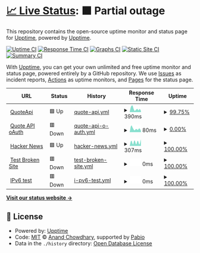 # [📈 Live Status](https://stoneskin.github.io/upptime): <!--live status--> **🟧 Partial outage**

This repository contains the open-source uptime monitor and status page for [Upptime](https://upptime.js.org), powered by [Upptime](https://github.com/upptime/upptime).

[![Uptime CI](https://github.com/stoneskin/upptime/workflows/Uptime%20CI/badge.svg)](https://github.com/stoneskin/upptime/actions?query=workflow%3A%22Uptime+CI%22)
[![Response Time CI](https://github.com/stoneskin/upptime/workflows/Response%20Time%20CI/badge.svg)](https://github.com/stoneskin/upptime/actions?query=workflow%3A%22Response+Time+CI%22)
[![Graphs CI](https://github.com/stoneskin/upptime/workflows/Graphs%20CI/badge.svg)](https://github.com/stoneskin/upptime/actions?query=workflow%3A%22Graphs+CI%22)
[![Static Site CI](https://github.com/stoneskin/upptime/workflows/Static%20Site%20CI/badge.svg)](https://github.com/stoneskin/upptime/actions?query=workflow%3A%22Static+Site+CI%22)
[![Summary CI](https://github.com/stoneskin/upptime/workflows/Summary%20CI/badge.svg)](https://github.com/stoneskin/upptime/actions?query=workflow%3A%22Summary+CI%22)

With [Upptime](https://upptime.js.org), you can get your own unlimited and free uptime monitor and status page, powered entirely by a GitHub repository. We use [Issues](https://github.com/stoneskin/upptime/issues) as incident reports, [Actions](https://github.com/stoneskin/upptime/actions) as uptime monitors, and [Pages](https://stoneskin.github.io/upptime) for the status page.

<!--start: status pages-->
<!-- This summary is generated by Upptime (https://github.com/upptime/upptime) -->
<!-- Do not edit this manually, your changes will be overwritten -->
<!-- prettier-ignore -->
| URL | Status | History | Response Time | Uptime |
| --- | ------ | ------- | ------------- | ------ |
| <img alt="" src="https://icons.duckduckgo.com/ip3/quoteapi-uat.ipipeline.com.ico" height="13"> [QuoteApi](https://quoteapi-uat.ipipeline.com/swagger/index.html) | 🟩 Up | [quote-api.yml](https://github.com/stoneskin/upptime/commits/HEAD/history/quote-api.yml) | <details><summary><img alt="Response time graph" src="./graphs/quote-api/response-time-week.png" height="20"> 390ms</summary><br><a href="https://stoneskin.github.io/upptime/history/quote-api"><img alt="Response time 415" src="https://img.shields.io/endpoint?url=https%3A%2F%2Fraw.githubusercontent.com%2Fstoneskin%2Fupptime%2FHEAD%2Fapi%2Fquote-api%2Fresponse-time.json"></a><br><a href="https://stoneskin.github.io/upptime/history/quote-api"><img alt="24-hour response time 253" src="https://img.shields.io/endpoint?url=https%3A%2F%2Fraw.githubusercontent.com%2Fstoneskin%2Fupptime%2FHEAD%2Fapi%2Fquote-api%2Fresponse-time-day.json"></a><br><a href="https://stoneskin.github.io/upptime/history/quote-api"><img alt="7-day response time 390" src="https://img.shields.io/endpoint?url=https%3A%2F%2Fraw.githubusercontent.com%2Fstoneskin%2Fupptime%2FHEAD%2Fapi%2Fquote-api%2Fresponse-time-week.json"></a><br><a href="https://stoneskin.github.io/upptime/history/quote-api"><img alt="30-day response time 415" src="https://img.shields.io/endpoint?url=https%3A%2F%2Fraw.githubusercontent.com%2Fstoneskin%2Fupptime%2FHEAD%2Fapi%2Fquote-api%2Fresponse-time-month.json"></a><br><a href="https://stoneskin.github.io/upptime/history/quote-api"><img alt="1-year response time 415" src="https://img.shields.io/endpoint?url=https%3A%2F%2Fraw.githubusercontent.com%2Fstoneskin%2Fupptime%2FHEAD%2Fapi%2Fquote-api%2Fresponse-time-year.json"></a></details> | <details><summary><a href="https://stoneskin.github.io/upptime/history/quote-api">99.75%</a></summary><a href="https://stoneskin.github.io/upptime/history/quote-api"><img alt="All-time uptime 99.63%" src="https://img.shields.io/endpoint?url=https%3A%2F%2Fraw.githubusercontent.com%2Fstoneskin%2Fupptime%2FHEAD%2Fapi%2Fquote-api%2Fuptime.json"></a><br><a href="https://stoneskin.github.io/upptime/history/quote-api"><img alt="24-hour uptime 100.00%" src="https://img.shields.io/endpoint?url=https%3A%2F%2Fraw.githubusercontent.com%2Fstoneskin%2Fupptime%2FHEAD%2Fapi%2Fquote-api%2Fuptime-day.json"></a><br><a href="https://stoneskin.github.io/upptime/history/quote-api"><img alt="7-day uptime 99.75%" src="https://img.shields.io/endpoint?url=https%3A%2F%2Fraw.githubusercontent.com%2Fstoneskin%2Fupptime%2FHEAD%2Fapi%2Fquote-api%2Fuptime-week.json"></a><br><a href="https://stoneskin.github.io/upptime/history/quote-api"><img alt="30-day uptime 99.63%" src="https://img.shields.io/endpoint?url=https%3A%2F%2Fraw.githubusercontent.com%2Fstoneskin%2Fupptime%2FHEAD%2Fapi%2Fquote-api%2Fuptime-month.json"></a><br><a href="https://stoneskin.github.io/upptime/history/quote-api"><img alt="1-year uptime 99.63%" src="https://img.shields.io/endpoint?url=https%3A%2F%2Fraw.githubusercontent.com%2Fstoneskin%2Fupptime%2FHEAD%2Fapi%2Fquote-api%2Fuptime-year.json"></a></details>
| <img alt="" src="https://icons.duckduckgo.com/ip3/quoteapi-uat.ipipeline.com.ico" height="13"> [Quote API oAuth](https://quoteapi-uat.ipipeline.com/api/version) | 🟥 Down | [quote-api-o-auth.yml](https://github.com/stoneskin/upptime/commits/HEAD/history/quote-api-o-auth.yml) | <details><summary><img alt="Response time graph" src="./graphs/quote-api-o-auth/response-time-week.png" height="20"> 80ms</summary><br><a href="https://stoneskin.github.io/upptime/history/quote-api-o-auth"><img alt="Response time 83" src="https://img.shields.io/endpoint?url=https%3A%2F%2Fraw.githubusercontent.com%2Fstoneskin%2Fupptime%2FHEAD%2Fapi%2Fquote-api-o-auth%2Fresponse-time.json"></a><br><a href="https://stoneskin.github.io/upptime/history/quote-api-o-auth"><img alt="24-hour response time 40" src="https://img.shields.io/endpoint?url=https%3A%2F%2Fraw.githubusercontent.com%2Fstoneskin%2Fupptime%2FHEAD%2Fapi%2Fquote-api-o-auth%2Fresponse-time-day.json"></a><br><a href="https://stoneskin.github.io/upptime/history/quote-api-o-auth"><img alt="7-day response time 80" src="https://img.shields.io/endpoint?url=https%3A%2F%2Fraw.githubusercontent.com%2Fstoneskin%2Fupptime%2FHEAD%2Fapi%2Fquote-api-o-auth%2Fresponse-time-week.json"></a><br><a href="https://stoneskin.github.io/upptime/history/quote-api-o-auth"><img alt="30-day response time 83" src="https://img.shields.io/endpoint?url=https%3A%2F%2Fraw.githubusercontent.com%2Fstoneskin%2Fupptime%2FHEAD%2Fapi%2Fquote-api-o-auth%2Fresponse-time-month.json"></a><br><a href="https://stoneskin.github.io/upptime/history/quote-api-o-auth"><img alt="1-year response time 83" src="https://img.shields.io/endpoint?url=https%3A%2F%2Fraw.githubusercontent.com%2Fstoneskin%2Fupptime%2FHEAD%2Fapi%2Fquote-api-o-auth%2Fresponse-time-year.json"></a></details> | <details><summary><a href="https://stoneskin.github.io/upptime/history/quote-api-o-auth">0.00%</a></summary><a href="https://stoneskin.github.io/upptime/history/quote-api-o-auth"><img alt="All-time uptime 0.00%" src="https://img.shields.io/endpoint?url=https%3A%2F%2Fraw.githubusercontent.com%2Fstoneskin%2Fupptime%2FHEAD%2Fapi%2Fquote-api-o-auth%2Fuptime.json"></a><br><a href="https://stoneskin.github.io/upptime/history/quote-api-o-auth"><img alt="24-hour uptime 0.00%" src="https://img.shields.io/endpoint?url=https%3A%2F%2Fraw.githubusercontent.com%2Fstoneskin%2Fupptime%2FHEAD%2Fapi%2Fquote-api-o-auth%2Fuptime-day.json"></a><br><a href="https://stoneskin.github.io/upptime/history/quote-api-o-auth"><img alt="7-day uptime 0.00%" src="https://img.shields.io/endpoint?url=https%3A%2F%2Fraw.githubusercontent.com%2Fstoneskin%2Fupptime%2FHEAD%2Fapi%2Fquote-api-o-auth%2Fuptime-week.json"></a><br><a href="https://stoneskin.github.io/upptime/history/quote-api-o-auth"><img alt="30-day uptime 0.00%" src="https://img.shields.io/endpoint?url=https%3A%2F%2Fraw.githubusercontent.com%2Fstoneskin%2Fupptime%2FHEAD%2Fapi%2Fquote-api-o-auth%2Fuptime-month.json"></a><br><a href="https://stoneskin.github.io/upptime/history/quote-api-o-auth"><img alt="1-year uptime 0.00%" src="https://img.shields.io/endpoint?url=https%3A%2F%2Fraw.githubusercontent.com%2Fstoneskin%2Fupptime%2FHEAD%2Fapi%2Fquote-api-o-auth%2Fuptime-year.json"></a></details>
| <img alt="" src="https://icons.duckduckgo.com/ip3/news.ycombinator.com.ico" height="13"> [Hacker News](https://news.ycombinator.com) | 🟩 Up | [hacker-news.yml](https://github.com/stoneskin/upptime/commits/HEAD/history/hacker-news.yml) | <details><summary><img alt="Response time graph" src="./graphs/hacker-news/response-time-week.png" height="20"> 307ms</summary><br><a href="https://stoneskin.github.io/upptime/history/hacker-news"><img alt="Response time 291" src="https://img.shields.io/endpoint?url=https%3A%2F%2Fraw.githubusercontent.com%2Fstoneskin%2Fupptime%2FHEAD%2Fapi%2Fhacker-news%2Fresponse-time.json"></a><br><a href="https://stoneskin.github.io/upptime/history/hacker-news"><img alt="24-hour response time 483" src="https://img.shields.io/endpoint?url=https%3A%2F%2Fraw.githubusercontent.com%2Fstoneskin%2Fupptime%2FHEAD%2Fapi%2Fhacker-news%2Fresponse-time-day.json"></a><br><a href="https://stoneskin.github.io/upptime/history/hacker-news"><img alt="7-day response time 307" src="https://img.shields.io/endpoint?url=https%3A%2F%2Fraw.githubusercontent.com%2Fstoneskin%2Fupptime%2FHEAD%2Fapi%2Fhacker-news%2Fresponse-time-week.json"></a><br><a href="https://stoneskin.github.io/upptime/history/hacker-news"><img alt="30-day response time 291" src="https://img.shields.io/endpoint?url=https%3A%2F%2Fraw.githubusercontent.com%2Fstoneskin%2Fupptime%2FHEAD%2Fapi%2Fhacker-news%2Fresponse-time-month.json"></a><br><a href="https://stoneskin.github.io/upptime/history/hacker-news"><img alt="1-year response time 291" src="https://img.shields.io/endpoint?url=https%3A%2F%2Fraw.githubusercontent.com%2Fstoneskin%2Fupptime%2FHEAD%2Fapi%2Fhacker-news%2Fresponse-time-year.json"></a></details> | <details><summary><a href="https://stoneskin.github.io/upptime/history/hacker-news">100.00%</a></summary><a href="https://stoneskin.github.io/upptime/history/hacker-news"><img alt="All-time uptime 100.00%" src="https://img.shields.io/endpoint?url=https%3A%2F%2Fraw.githubusercontent.com%2Fstoneskin%2Fupptime%2FHEAD%2Fapi%2Fhacker-news%2Fuptime.json"></a><br><a href="https://stoneskin.github.io/upptime/history/hacker-news"><img alt="24-hour uptime 100.00%" src="https://img.shields.io/endpoint?url=https%3A%2F%2Fraw.githubusercontent.com%2Fstoneskin%2Fupptime%2FHEAD%2Fapi%2Fhacker-news%2Fuptime-day.json"></a><br><a href="https://stoneskin.github.io/upptime/history/hacker-news"><img alt="7-day uptime 100.00%" src="https://img.shields.io/endpoint?url=https%3A%2F%2Fraw.githubusercontent.com%2Fstoneskin%2Fupptime%2FHEAD%2Fapi%2Fhacker-news%2Fuptime-week.json"></a><br><a href="https://stoneskin.github.io/upptime/history/hacker-news"><img alt="30-day uptime 100.00%" src="https://img.shields.io/endpoint?url=https%3A%2F%2Fraw.githubusercontent.com%2Fstoneskin%2Fupptime%2FHEAD%2Fapi%2Fhacker-news%2Fuptime-month.json"></a><br><a href="https://stoneskin.github.io/upptime/history/hacker-news"><img alt="1-year uptime 100.00%" src="https://img.shields.io/endpoint?url=https%3A%2F%2Fraw.githubusercontent.com%2Fstoneskin%2Fupptime%2FHEAD%2Fapi%2Fhacker-news%2Fuptime-year.json"></a></details>
| <img alt="" src="https://icons.duckduckgo.com/ip3/thissitedoesnotexist.koj.co.ico" height="13"> [Test Broken Site](https://thissitedoesnotexist.koj.co) | 🟥 Down | [test-broken-site.yml](https://github.com/stoneskin/upptime/commits/HEAD/history/test-broken-site.yml) | <details><summary><img alt="Response time graph" src="./graphs/test-broken-site/response-time-week.png" height="20"> 0ms</summary><br><a href="https://stoneskin.github.io/upptime/history/test-broken-site"><img alt="Response time 0" src="https://img.shields.io/endpoint?url=https%3A%2F%2Fraw.githubusercontent.com%2Fstoneskin%2Fupptime%2FHEAD%2Fapi%2Ftest-broken-site%2Fresponse-time.json"></a><br><a href="https://stoneskin.github.io/upptime/history/test-broken-site"><img alt="24-hour response time 0" src="https://img.shields.io/endpoint?url=https%3A%2F%2Fraw.githubusercontent.com%2Fstoneskin%2Fupptime%2FHEAD%2Fapi%2Ftest-broken-site%2Fresponse-time-day.json"></a><br><a href="https://stoneskin.github.io/upptime/history/test-broken-site"><img alt="7-day response time 0" src="https://img.shields.io/endpoint?url=https%3A%2F%2Fraw.githubusercontent.com%2Fstoneskin%2Fupptime%2FHEAD%2Fapi%2Ftest-broken-site%2Fresponse-time-week.json"></a><br><a href="https://stoneskin.github.io/upptime/history/test-broken-site"><img alt="30-day response time 0" src="https://img.shields.io/endpoint?url=https%3A%2F%2Fraw.githubusercontent.com%2Fstoneskin%2Fupptime%2FHEAD%2Fapi%2Ftest-broken-site%2Fresponse-time-month.json"></a><br><a href="https://stoneskin.github.io/upptime/history/test-broken-site"><img alt="1-year response time 0" src="https://img.shields.io/endpoint?url=https%3A%2F%2Fraw.githubusercontent.com%2Fstoneskin%2Fupptime%2FHEAD%2Fapi%2Ftest-broken-site%2Fresponse-time-year.json"></a></details> | <details><summary><a href="https://stoneskin.github.io/upptime/history/test-broken-site">100.00%</a></summary><a href="https://stoneskin.github.io/upptime/history/test-broken-site"><img alt="All-time uptime 100.00%" src="https://img.shields.io/endpoint?url=https%3A%2F%2Fraw.githubusercontent.com%2Fstoneskin%2Fupptime%2FHEAD%2Fapi%2Ftest-broken-site%2Fuptime.json"></a><br><a href="https://stoneskin.github.io/upptime/history/test-broken-site"><img alt="24-hour uptime 100.00%" src="https://img.shields.io/endpoint?url=https%3A%2F%2Fraw.githubusercontent.com%2Fstoneskin%2Fupptime%2FHEAD%2Fapi%2Ftest-broken-site%2Fuptime-day.json"></a><br><a href="https://stoneskin.github.io/upptime/history/test-broken-site"><img alt="7-day uptime 100.00%" src="https://img.shields.io/endpoint?url=https%3A%2F%2Fraw.githubusercontent.com%2Fstoneskin%2Fupptime%2FHEAD%2Fapi%2Ftest-broken-site%2Fuptime-week.json"></a><br><a href="https://stoneskin.github.io/upptime/history/test-broken-site"><img alt="30-day uptime 100.00%" src="https://img.shields.io/endpoint?url=https%3A%2F%2Fraw.githubusercontent.com%2Fstoneskin%2Fupptime%2FHEAD%2Fapi%2Ftest-broken-site%2Fuptime-month.json"></a><br><a href="https://stoneskin.github.io/upptime/history/test-broken-site"><img alt="1-year uptime 100.00%" src="https://img.shields.io/endpoint?url=https%3A%2F%2Fraw.githubusercontent.com%2Fstoneskin%2Fupptime%2FHEAD%2Fapi%2Ftest-broken-site%2Fuptime-year.json"></a></details>
| <img alt="" src="https://icons.duckduckgo.com/ip3/null.ico" height="13"> [IPv6 test](forwardemail.net) | 🟥 Down | [i-pv6-test.yml](https://github.com/stoneskin/upptime/commits/HEAD/history/i-pv6-test.yml) | <details><summary><img alt="Response time graph" src="./graphs/i-pv6-test/response-time-week.png" height="20"> 0ms</summary><br><a href="https://stoneskin.github.io/upptime/history/i-pv6-test"><img alt="Response time 0" src="https://img.shields.io/endpoint?url=https%3A%2F%2Fraw.githubusercontent.com%2Fstoneskin%2Fupptime%2FHEAD%2Fapi%2Fi-pv6-test%2Fresponse-time.json"></a><br><a href="https://stoneskin.github.io/upptime/history/i-pv6-test"><img alt="24-hour response time 0" src="https://img.shields.io/endpoint?url=https%3A%2F%2Fraw.githubusercontent.com%2Fstoneskin%2Fupptime%2FHEAD%2Fapi%2Fi-pv6-test%2Fresponse-time-day.json"></a><br><a href="https://stoneskin.github.io/upptime/history/i-pv6-test"><img alt="7-day response time 0" src="https://img.shields.io/endpoint?url=https%3A%2F%2Fraw.githubusercontent.com%2Fstoneskin%2Fupptime%2FHEAD%2Fapi%2Fi-pv6-test%2Fresponse-time-week.json"></a><br><a href="https://stoneskin.github.io/upptime/history/i-pv6-test"><img alt="30-day response time 0" src="https://img.shields.io/endpoint?url=https%3A%2F%2Fraw.githubusercontent.com%2Fstoneskin%2Fupptime%2FHEAD%2Fapi%2Fi-pv6-test%2Fresponse-time-month.json"></a><br><a href="https://stoneskin.github.io/upptime/history/i-pv6-test"><img alt="1-year response time 0" src="https://img.shields.io/endpoint?url=https%3A%2F%2Fraw.githubusercontent.com%2Fstoneskin%2Fupptime%2FHEAD%2Fapi%2Fi-pv6-test%2Fresponse-time-year.json"></a></details> | <details><summary><a href="https://stoneskin.github.io/upptime/history/i-pv6-test">100.00%</a></summary><a href="https://stoneskin.github.io/upptime/history/i-pv6-test"><img alt="All-time uptime 100.00%" src="https://img.shields.io/endpoint?url=https%3A%2F%2Fraw.githubusercontent.com%2Fstoneskin%2Fupptime%2FHEAD%2Fapi%2Fi-pv6-test%2Fuptime.json"></a><br><a href="https://stoneskin.github.io/upptime/history/i-pv6-test"><img alt="24-hour uptime 100.00%" src="https://img.shields.io/endpoint?url=https%3A%2F%2Fraw.githubusercontent.com%2Fstoneskin%2Fupptime%2FHEAD%2Fapi%2Fi-pv6-test%2Fuptime-day.json"></a><br><a href="https://stoneskin.github.io/upptime/history/i-pv6-test"><img alt="7-day uptime 100.00%" src="https://img.shields.io/endpoint?url=https%3A%2F%2Fraw.githubusercontent.com%2Fstoneskin%2Fupptime%2FHEAD%2Fapi%2Fi-pv6-test%2Fuptime-week.json"></a><br><a href="https://stoneskin.github.io/upptime/history/i-pv6-test"><img alt="30-day uptime 100.00%" src="https://img.shields.io/endpoint?url=https%3A%2F%2Fraw.githubusercontent.com%2Fstoneskin%2Fupptime%2FHEAD%2Fapi%2Fi-pv6-test%2Fuptime-month.json"></a><br><a href="https://stoneskin.github.io/upptime/history/i-pv6-test"><img alt="1-year uptime 100.00%" src="https://img.shields.io/endpoint?url=https%3A%2F%2Fraw.githubusercontent.com%2Fstoneskin%2Fupptime%2FHEAD%2Fapi%2Fi-pv6-test%2Fuptime-year.json"></a></details>

<!--end: status pages-->

[**Visit our status website →**](https://stoneskin.github.io/upptime)

## 📄 License

- Powered by: [Upptime](https://github.com/upptime/upptime)
- Code: [MIT](./LICENSE) © [Anand Chowdhary](https://anandchowdhary.com), supported by [Pabio](https://pabio.com)
- Data in the `./history` directory: [Open Database License](https://opendatacommons.org/licenses/odbl/1-0/)
